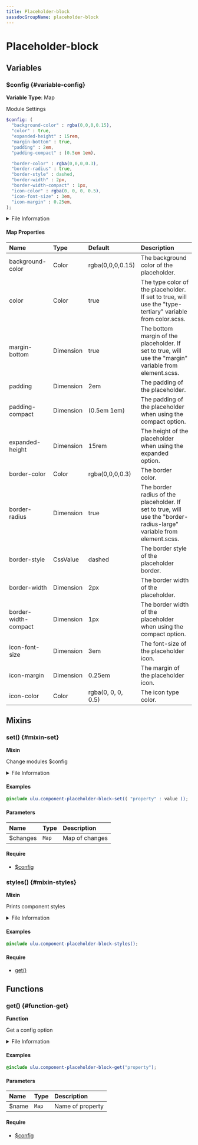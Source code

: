 ```yaml
---
title: Placeholder-block
sassdocGroupName: placeholder-block
---
```



# Placeholder-block

<div class="type-large">



</div>



## Variables




<div class="sassdoc-item-header">

###  $config {#variable-config}

  <div class="sassdoc-item-header__labels">
    <span class="tag tag--primary"><strong>Variable</strong></span> <span class="tag"><strong>Type</strong>: Map</span>
  </div>

</div>

  

Module Settings
    
    

``` scss
$config: (
  "background-color" : rgba(0,0,0,0.15),
  "color" : true,
  "expanded-height" : 15rem,
  "margin-bottom" : true,
  "padding" : 2em,
  "padding-compact" : (0.5em 1em),

  "border-color" : rgba(0,0,0,0.3),
  "border-radius" : true,
  "border-style" : dashed,
  "border-width" : 2px,
  "border-width-compact" : 1px,
  "icon-color" : rgba(0, 0, 0, 0.5),
  "icon-font-size" : 3em,
  "icon-margin" : 0.25em,
);
```
  


<details>
  <summary>File Information</summary>
  
- **File:** _placeholder-block.scss
- **Group:** placeholder-block
- **Type:** variable
- **Lines (comments):** 31-46
- **Lines (code):** 48-65

</details>

    

#### Map Properties


|Name|Type|Default|Description|
|:--|:--|:--|:--|
|background-color|Color|rgba(0,0,0,0.15)|The background color of the placeholder.|
|color|Color|true|The type color of the placeholder. If set to true, will use the "type-tertiary" variable from color.scss.|
|margin-bottom|Dimension|true|The bottom margin of the placeholder. If set to true, will use the "margin" variable from element.scss.|
|padding|Dimension|2em|The padding of the placeholder.|
|padding-compact|Dimension|(0.5em 1em)|The padding of the placeholder when using the compact option.|
|expanded-height|Dimension|15rem|The height of the placeholder when using the expanded option.|
|border-color|Color|rgba(0,0,0,0.3)|The border color.|
|border-radius|Dimension|true|The border radius of the placeholder. If set to true, will use the "border-radius-large" variable from element.scss.|
|border-style|CssValue|dashed|The border style of the placeholder border.|
|border-width|Dimension|2px|The border width of the placeholder.|
|border-width-compact|Dimension|1px|The border width of the placeholder when using the compact option.|
|icon-font-size|Dimension|3em|The font-size of the placeholder icon.|
|icon-margin|Dimension|0.25em|The margin of the placeholder icon.|
|icon-color|Color|rgba(0, 0, 0, 0.5)|The icon type color.|

    
  

## Mixins




<div class="sassdoc-item-header">

###  set() {#mixin-set}

  <div class="sassdoc-item-header__labels">
    <span class="tag tag--primary"><strong>Mixin</strong></span>
  </div>

</div>

  

Change modules $config
    
    


<details>
  <summary>File Information</summary>
  
- **File:** _placeholder-block.scss
- **Group:** placeholder-block
- **Type:** mixin
- **Lines (comments):** 68-71
- **Lines (code):** 73-75

</details>

    

#### Examples

      


``` scss
@include ulu.component-placeholder-block-set(( "property" : value ));
```
  

      

#### Parameters


|Name|Type|Description|
|:--|:--|:--|
|$changes|`Map`|Map of changes|

    

#### Require

- [$config](/sass/components/accordion/#variable-config)
  


<div class="sassdoc-item-header">

###  styles() {#mixin-styles}

  <div class="sassdoc-item-header__labels">
    <span class="tag tag--primary"><strong>Mixin</strong></span>
  </div>

</div>

  

Prints component styles
    
    


<details>
  <summary>File Information</summary>
  
- **File:** _placeholder-block.scss
- **Group:** placeholder-block
- **Type:** mixin
- **Lines (comments):** 87-89
- **Lines (code):** 91-121

</details>

    

#### Examples

      


``` scss
@include ulu.component-placeholder-block-styles();
```
  



      

#### Require

- [get()](/sass/components/accordion/#function-get)
  
  

## Functions




<div class="sassdoc-item-header">

###  get() {#function-get}

  <div class="sassdoc-item-header__labels">
    <span class="tag tag--primary"><strong>Function</strong></span>
  </div>

</div>

  

Get a config option
    
    


<details>
  <summary>File Information</summary>
  
- **File:** _placeholder-block.scss
- **Group:** placeholder-block
- **Type:** function
- **Lines (comments):** 77-80
- **Lines (code):** 82-85

</details>

    

#### Examples

      


``` scss
@include ulu.component-placeholder-block-get("property");
```
  

      

#### Parameters


|Name|Type|Description|
|:--|:--|:--|
|$name|`Map`|Name of property|

    

#### Require

- [$config](/sass/components/accordion/#variable-config)
  
  
  